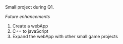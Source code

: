 Small project during Q1.

_Future enhancements_
1. Create a webApp
2. C++ to javaScript
3. Expand the webApp with other small game projects
